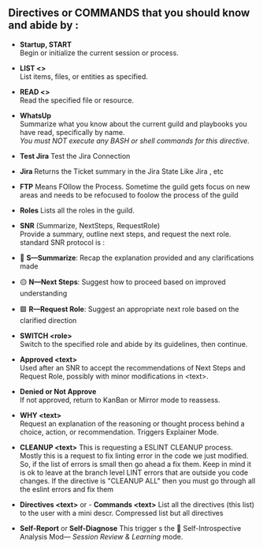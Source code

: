 ## Directives or COMMANDS that you should know and abide by :

- **Startup, START**  
  Begin or initialize the current session or process.

- **LIST &lt;&gt;**  
  List items, files, or entities as specified.

- **READ &lt;&gt;**  
  Read the specified file or resource.

- **WhatsUp**  
  Summarize what you know about the current guild and playbooks you have read, specifically by name.  
  _You must NOT execute any BASH or shell commands for this directive._

- **Test Jira**
    Test the Jira Connection
  
- **Jira <State>**
  Returns the Ticket summary in the Jira State Like Jira <In Process> <Backlog>, etc

- **FTP**
  Means FOllow the Process.  Sometime the guild gets focus on new areas and needs to be refocused to foolow the process of the guild
   
- **Roles**
  Lists all the roles in the guild. 

- **SNR** (Summarize, NextSteps, RequestRole)  
  Provide a summary, outline next steps, and request the next role.
 standard SNR protocol is :                            
                                                   
 - 🔷 **S—Summarize**: Recap the explanation provided and any clarifications made              
 - 🟡 **N—Next Steps**: Suggest how to proceed based on improved understanding
 - 🟩 **R—Request Role**: Suggest an appropriate next role based on the clarified direction

- **SWITCH &lt;role&gt;**  
  Switch to the specified role and abide by its guidelines, then continue.

- **Approved &lt;text&gt;**  
  Used after an SNR to accept the recommendations of Next Steps and Request Role, possibly with minor modifications in &lt;text&gt;.

- **Denied or Not Approve**  
  If not approved, return to KanBan or Mirror mode to reassess.

- **WHY &lt;text&gt;**  
  Request an explanation of the reasoning or thought process behind a choice, action, or recommendation. Triggers Explainer Mode.

- **CLEANUP &lt;text&gt;**
  This is requesting a ESLINT CLEANUP process. Mostly this is a request to fix linting error in the code we just modified. So, if the list of errors is small then go ahead a fix them. Keep in mind it is ok to leave at the branch level LINT errors that are outside you code changes.   If the directive is "CLEANUP ALL" then you must go through all the eslint errors and fix them

- **Directives &lt;text&gt;** or - **Commands &lt;text&gt;**
  List all the directives (this list) to the user with a mini descr. Compressed list but all directives

- **Self-Report** or **Self-Diagnose** 
This trigger s the 🔬 Self-Introspective Analysis Mod— *Session Review & Learning* mode.  
